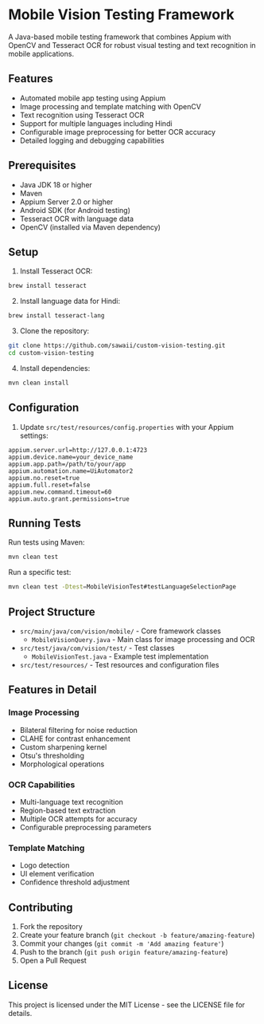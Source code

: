 # Mobile Vision Testing Framework

A Java-based mobile testing framework that combines Appium with OpenCV and Tesseract OCR for robust visual testing and text recognition in mobile applications.

## Features

- Automated mobile app testing using Appium
- Image processing and template matching with OpenCV
- Text recognition using Tesseract OCR
- Support for multiple languages including Hindi
- Configurable image preprocessing for better OCR accuracy
- Detailed logging and debugging capabilities

## Prerequisites

- Java JDK 18 or higher
- Maven
- Appium Server 2.0 or higher
- Android SDK (for Android testing)
- Tesseract OCR with language data
- OpenCV (installed via Maven dependency)

## Setup

1. Install Tesseract OCR:
```bash
brew install tesseract
```

2. Install language data for Hindi:
```bash
brew install tesseract-lang
```

3. Clone the repository:
```bash
git clone https://github.com/sawaii/custom-vision-testing.git
cd custom-vision-testing
```

4. Install dependencies:
```bash
mvn clean install
```

## Configuration

1. Update `src/test/resources/config.properties` with your Appium settings:
```properties
appium.server.url=http://127.0.0.1:4723
appium.device.name=your_device_name
appium.app.path=/path/to/your/app
appium.automation.name=UiAutomator2
appium.no.reset=true
appium.full.reset=false
appium.new.command.timeout=60
appium.auto.grant.permissions=true
```

## Running Tests

Run tests using Maven:
```bash
mvn clean test
```

Run a specific test:
```bash
mvn clean test -Dtest=MobileVisionTest#testLanguageSelectionPage
```

## Project Structure

- `src/main/java/com/vision/mobile/` - Core framework classes
  - `MobileVisionQuery.java` - Main class for image processing and OCR
- `src/test/java/com/vision/test/` - Test classes
  - `MobileVisionTest.java` - Example test implementation
- `src/test/resources/` - Test resources and configuration files

## Features in Detail

### Image Processing
- Bilateral filtering for noise reduction
- CLAHE for contrast enhancement
- Custom sharpening kernel
- Otsu's thresholding
- Morphological operations

### OCR Capabilities
- Multi-language text recognition
- Region-based text extraction
- Multiple OCR attempts for accuracy
- Configurable preprocessing parameters

### Template Matching
- Logo detection
- UI element verification
- Confidence threshold adjustment

## Contributing

1. Fork the repository
2. Create your feature branch (`git checkout -b feature/amazing-feature`)
3. Commit your changes (`git commit -m 'Add amazing feature'`)
4. Push to the branch (`git push origin feature/amazing-feature`)
5. Open a Pull Request

## License

This project is licensed under the MIT License - see the LICENSE file for details.